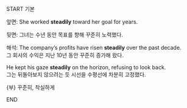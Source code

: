 START
기본

앞면:
She worked **steadily** toward her goal for years.

뒷면:
그녀는 수년 동안 목표를 향해 꾸준히 노력했다.

해석:
The company’s profits have risen **steadily** over the past decade.  
그 회사의 수익은 지난 10년 동안 꾸준히 증가해 왔다.

He kept his gaze **steadily** on the horizon, refusing to look back.  
그는 뒤돌아보지 않으려는 듯 시선을 수평선에 차분히 고정했다.

{부} 꾸준히, 착실하게  
<!--ID: 1747737583432-->
END